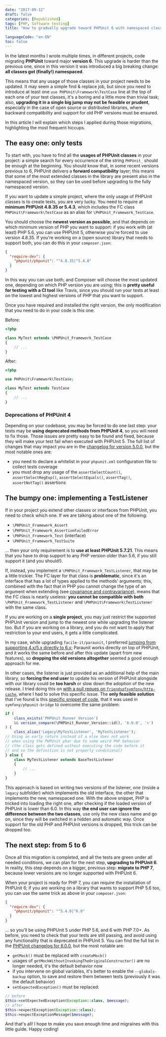 ```yaml
---
date: "2017-09-12"
draft: false
categories: [Republished]
tags: [PHP, Software testing]
title: "How to gradually upgrade toward PHPUnit 6 with namespaced classes"

languageCode: "en-EN"
toc: false
---
```

In the latest months I wrote multiple times, in different projects, code migrating **PHPUnit** toward major **version 6**. This upgrade is harder than the previous one, since in this version it was introduced a big breaking change: **all classes got (finally!) namespaced**.

This means that any usage of those classes in your project needs to be updated. It may seem a simple find & replace job, but since you need to introduce at least one `use PHPUnit\Framework\TestCase` line at the top of each one of your test classes, it's a boring and a little more than trivial task; also, **upgrading it in a single big jump may not be feasible or prudent**, especially in the case of open source or distributed libraries, where backward compatibility and support for old PHP versions must be ensured.

In this article I will explain which steps I applied during those migrations, highlighting the most frequent hiccups.

## The easy one: only tests
To start with, you have to find all the **usages of PHPUnit classes** in your project: a simple search for every occurrence of the string `PHPUnit_` should be enough at the beginning. You should know that, in some recent versions previous to 6, PHPUnit delivers a **forward compatibility** layer; this means that some of the most extended classes in the library are present also in the namespaced version, so they can be used before upgrading to the fully namespaced version.

If you want to update a simple project, where the only usage of PHPUnit classes is to create tests, you are very lucky. You need to require at **minimum PHPUnit 4.8.35 or 5.4.3**, which includes the FC class `PHPUnit\Framework\TestCase` as an alias for `\PHPUnit_Framework_TestCase`.
 
You should choose the **newest version as possible**, and that depends on which minimum version of PHP you want to support: if you work with (at least) PHP 5.6, you can use PHPUnit 5, otherwise you're forced to use version 4.8.35. If you're working on a (open source) library that needs to support both, you can do this in your `composer.json`:
```json
{
  "require-dev": {
    "phpunit/phpunit": "^4.8.35|^5.4.0"  
  }
}
```  

In this way you can use both, and Composer will choose the most updated one, depending on which PHP version you are using; this is **pretty useful for testing with a CI tool** like Travis, since you should run your tests at least on the lowest and highest versions of PHP that you want to support. 

Once you have required and installed the right version, the only modification that you need to do in your code is this one:

Before:
```php
<?php

class MyTest extends \PHPUnit_Framework_TestCase
{
    // ...
}
```
After:
```php
<?php

use PHPUnit\Framework\TestCase;

class MyTest extends TestCase
{
    // ...
}
```
### Deprecations of PHPUnit 4
Depending on your codebase, you may be forced to do one last step: your tests may be **using deprecated methods from PHPUnit 4**, so you will need to fix those. Those issues are pretty easy to be found and fixed, because they will make your test fail when executed with PHPUnit 5. The full list of changes that may impact you are in the [changelog for version 5.0.0](https://github.com/sebastianbergmann/phpunit/blob/5.7/ChangeLog-5.0.md#500---2015-10-02), but the most notable ones are:

 * you need to declare a whitelist in your `phpunit.xml` configuration file to collect tests coverage
 * you must drop any usage of the `assertSelectCount()`, `assertSelectRegExp()`, `assertSelectEquals()`, `assertTag()`, `assertNotTag()` assertions

## The bumpy one: implementing a TestListener

If in your project you extend other classes or interfaces from PHPUnit, you need to check which one. If we are talking about one of the following:

 * `\PHPUnit_Framework_Assert`
 * `\PHPUnit_Framework_AssertionFailedError`
 * `\PHPUnit_Framework_Test` (interface)
 * `\PHPUnit_Framework_TestSuite`

... then your only requirement is to **use at least PHPUnit 5.7.21**. This means that you have to drop support to any PHP version older than 5.6, if you still support it (and you should!).

If, instead, you implement a `\PHPUnit_Framework_TestListener`, that may be a little trickier. The FC layer for that class is **problematic**, since it's an interface that has a lot of types applied to the methods' arguments; this, combined with the fact that in PHP you cannot change the type of an argument when extending (see [covariance and contravariance](https://en.wikipedia.org/wiki/Covariance_and_contravariance_(computer_science))), means that the FC class is nearly useless: **you cannot be compatible with both** `\PHPUnit_Framework_TestListener` and `\PHPUnit\Framework\TestListener` with the same class.

If you are working on a **single project**, you may just restrict the supported PHPUnit version and jump to the newest one while upgrading the listener too. But if you are working on a library, and you do not want to apply that restriction to your end users, it gets a little complicated.

In my case, while upgrading `facile-it/paraunit`, I preferred [jumping from supporting 4.x/5.x directly to 6.x](https://github.com/facile-it/paraunit/issues/54#issuecomment-302906556); Paraunit works directly on top of PHPUnit, and it works the same before and after this update (apart from new features), so **dropping the old versions altogether** seemed a good enough approach for me.

In other cases, the listener is just provided as an additional help of the main library, so **forcing the end user** to update his version of PHPUnit alongside with our library could be **too harsh** or slow down the adoption of the new release. I tried doing this on [with a pull reques on `friendsofsymfony/http-cache`](https://github.com/FriendsOfSymfony/FOSHttpCache/pull/365), where I had to solve this specific issue. The **only feasible solution** that I've found is this [specific snippet of code](https://github.com/symfony/phpunit-bridge/blob/3c0efb8609a32890a767bbbd39198a0e92572694/SymfonyTestsListener.php#L19), that it was used in `symfony/phpunit-bridge` to overcome the same problem:
```php
if (
    class_exists('PHPUnit_Runner_Version') 
    && version_compare(\PHPUnit_Runner_Version::id(), '6.0.0', '<')
) {
    class_alias('Legacy\MyTestListener', 'MyTestListener');
// Using an early return instead of a else does not work 
// when using the PHPUnit phar due to some weird PHP behavior 
// (the class gets defined without executing the code before it 
// and so the definition is not properly conditional)
} else {
    class MyTestListener extends BaseTestListener
    {
        // ...
    }
}
```
This approach is based on writing two versions of the listener, one (inside a `legacy` subfolder) which implements the old interface, the other that implements the new, namespaced one. With the above snippet, PHP is tricked into loading the right one, after checking if the loaded version of PHPUnit is lower than 6.0. In this way **the end user can ignore the difference between the two classes**, use only the new class name and go on, since they will be switched in a hidden and automatic way.
Once support for the old PHP and PHPUnit versions is dropped, this trick can be dropped too.

## The next step: from 5 to 6
Once all this migration is completed, and all the tests are green under all needed conditions, we can plan for the next step, **upgrading to PHPUnit 6**. In reality, this step depends on a bigger, previous step: **migrate to PHP 7**, because lower versions are no longer supported with PHPUnit 6.

When your project is ready for PHP 7, you can require the installation of PHPUnit 6; if you are working on a library that wants to support PHP 5.6 too, you can use the same trick as above in your `composer.json`:
```json
{
  "require-dev": {
    "phpunit/phpunit": "^5.4.0|^6.0"  
  }
}
```  
... so you'll be using PHPUnit 5 under PHP 5.6, and 6 with PHP 7.0+. As before, you need to check that your tests are still passing, and avoid using any functionality that is deprecated in PHPUnit 5. You can find the full list in the [PHPUnit changelog for 6.0.0](https://github.com/sebastianbergmann/phpunit/blob/6.0/ChangeLog-6.0.md#600---2017-02-03), but the most notable are:

 * `getMock()` must be replaced with `createMock()`
 * usages of `getMockWithoutInvokingTheOriginalConstructor()` are no longer needed, it's the default behavior now
 * if you intervene on global variables, it's better to enable the `--globals-backup` option, to save and restore them between tests (previously it was the default behavior)
 * `setExpectedException()` must be replaced:

```php
// before
$this->setExpectedException(Exception::class, $message);
// after
$this->expectException(Exception::class);
$this->expectExceptionMessage($message);
```

And that's all! I hope to make you save enough time and migraines with this little guide. Happy coding!
